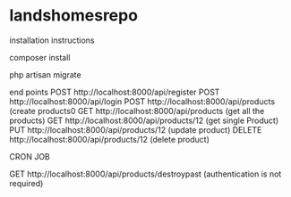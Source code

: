 # landshomesrepo
installation instructions

composer install

php artisan migrate

end points
POST http://localhost:8000/api/register
POST http://localhost:8000/api/login
POST http://localhost:8000/api/products  (create products0
GET http://localhost:8000/api/products  (get all the products)
GET http://localhost:8000/api/products/12 (get single Product)
PUT http://localhost:8000/api/products/12 (update product)
DELETE http://localhost:8000/api/products/12 (delete product)

CRON JOB

GET http://localhost:8000/api/products/destroypast (authentication is not required)



